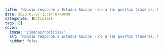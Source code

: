 ```yaml
---
title: "Nvidia responde a Estados Unidos - no a las puertas traseras, kill switch o spyware en sus chips de IA"
date: 2025-08-07T13:14:07+0000
categories: [Noticias]
tags: []
cover:
  image: "/images/noticias/"
  alt: "Nvidia responde a Estados Unidos - no a las puertas traseras, kill switch o spyware en sus chips de IA"
  hidden: false
---
```



